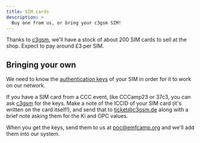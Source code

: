 ```yaml
---
title: SIM cards
description: >
  Buy one from us, or bring your c3gsm SIM!
---
```


Thanks to [c3gsm](https://c3gsm.de/), we'll have a stock of about 200 SIM cards to sell at the shop. Expect to pay
around £3 per SIM.

## Bringing your own

We need to know the [authentication keys](https://en.wikipedia.org/wiki/SIM_card#Authentication_key_(Ki)) of your SIM
in order for it to work on our network.

If you have a SIM card from a CCC event, like CCCamp23 or 37c3, you can ask [c3gsm](https://c3gsm.de/sim/) for the keys.
Make a note of the ICCID of your SIM card (it's written on the card itself!), and send that to
[ticket@c3gsm.de](mailto:ticket@c3gsm.de) along with a brief note asking them for the Ki and OPC values.

When you get the keys, send them to us at [poc@emfcamp.org](mailto:poc@emfcamp.org)
and we'll add them into our system.
